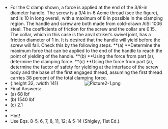 - For the C clamp shown, a force is applied at the end of the 3/8-in diameter handle. The screw is a 3/4 in-6 Acme thread (see the figure), and is 10 in long overall, with a maximum of 8 in possible in the clamping region. The handle and screw are both made from cold-drawn AISI 1006 steel. The coefficients of friction for the screw and the collar are 0.15. The collar, which in this case is the anvil striker’s swivel joint, has a friction diameter of 1 in. It is desired that the handle will yield before the screw will fail. Check this by the following steps.
  **(a) **Determine the maximum force that can be applied to the end of the handle to reach the point of yielding of the handle.
  **(b) **Using the force from part (a), determine the clamping force.
  **(c) **Using the force from part (a), determine the factor of safety for yielding at the interface of the screw body and the base of the first engaged thread, assuming the first thread carries 38 percent of the total clamping force.
- {:height 32, :width 141}                     ![Picture2-1.png](https://usn.instructure.com/courses/28579/files/2869290/preview)
- Final Answers:
- (a) 68 lbf
- (b) 1540 lbf
- (c) 2.1
-
- Hint!
- Use Eqs. 8-5, 6, 7, 8, 11, 12; & 5-14 (Shigley, 11st Ed.).
